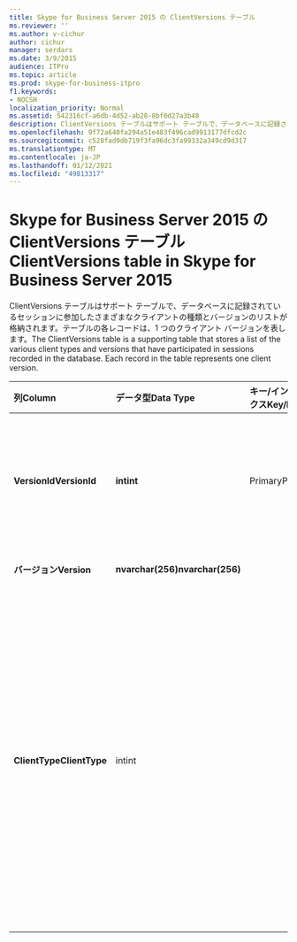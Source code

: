 ```yaml
---
title: Skype for Business Server 2015 の ClientVersions テーブル
ms.reviewer: ''
ms.author: v-cichur
author: cichur
manager: serdars
ms.date: 3/9/2015
audience: ITPro
ms.topic: article
ms.prod: skype-for-business-itpro
f1.keywords:
- NOCSH
localization_priority: Normal
ms.assetid: 542316cf-a6db-4d52-ab28-8bf6d27a3b48
description: ClientVersions テーブルはサポート テーブルで、データベースに記録されているセッションに参加したさまざまなクライアントの種類とバージョンのリストが格納されます。テーブルの各レコードは、1 つのクライアント バージョンを表します。
ms.openlocfilehash: 9f72a640fa294a51e483f496cad9913177dfcd2c
ms.sourcegitcommit: c528fad9db719f3fa96dc3fa99332a349cd9d317
ms.translationtype: MT
ms.contentlocale: ja-JP
ms.lasthandoff: 01/12/2021
ms.locfileid: "49813317"
---
```

# <a name="clientversions-table-in-skype-for-business-server-2015"></a><span data-ttu-id="32ce4-104">Skype for Business Server 2015 の ClientVersions テーブル</span><span class="sxs-lookup"><span data-stu-id="32ce4-104">ClientVersions table in Skype for Business Server 2015</span></span>
 
<span data-ttu-id="32ce4-p102">ClientVersions テーブルはサポート テーブルで、データベースに記録されているセッションに参加したさまざまなクライアントの種類とバージョンのリストが格納されます。テーブルの各レコードは、1 つのクライアント バージョンを表します。</span><span class="sxs-lookup"><span data-stu-id="32ce4-p102">The ClientVersions table is a supporting table that stores a list of the various client types and versions that have participated in sessions recorded in the database. Each record in the table represents one client version.</span></span>
  
|<span data-ttu-id="32ce4-107">**列**</span><span class="sxs-lookup"><span data-stu-id="32ce4-107">**Column**</span></span>|<span data-ttu-id="32ce4-108">**データ型**</span><span class="sxs-lookup"><span data-stu-id="32ce4-108">**Data Type**</span></span>|<span data-ttu-id="32ce4-109">**キー/インデックス**</span><span class="sxs-lookup"><span data-stu-id="32ce4-109">**Key/Index**</span></span>|<span data-ttu-id="32ce4-110">**詳細**</span><span class="sxs-lookup"><span data-stu-id="32ce4-110">**Details**</span></span>|
|:-----|:-----|:-----|:-----|
|<span data-ttu-id="32ce4-111">**VersionId**</span><span class="sxs-lookup"><span data-stu-id="32ce4-111">**VersionId**</span></span> <br/> |<span data-ttu-id="32ce4-112">**int**</span><span class="sxs-lookup"><span data-stu-id="32ce4-112">**int**</span></span> <br/> |<span data-ttu-id="32ce4-113">Primary</span><span class="sxs-lookup"><span data-stu-id="32ce4-113">Primary</span></span>  <br/> |<span data-ttu-id="32ce4-114">このクライアントの種類とバージョンを識別する一意の番号。</span><span class="sxs-lookup"><span data-stu-id="32ce4-114">Unique number identifying this client type and version.</span></span>  <br/> |
|<span data-ttu-id="32ce4-115">**バージョン**</span><span class="sxs-lookup"><span data-stu-id="32ce4-115">**Version**</span></span> <br/> |<span data-ttu-id="32ce4-116">**nvarchar(256)**</span><span class="sxs-lookup"><span data-stu-id="32ce4-116">**nvarchar(256)**</span></span> <br/> ||<span data-ttu-id="32ce4-117">バージョン名。</span><span class="sxs-lookup"><span data-stu-id="32ce4-117">Version name.</span></span>  <br/> |
|<span data-ttu-id="32ce4-118">**ClientType**</span><span class="sxs-lookup"><span data-stu-id="32ce4-118">**ClientType**</span></span> <br/> |<span data-ttu-id="32ce4-119">int</span><span class="sxs-lookup"><span data-stu-id="32ce4-119">int</span></span>  <br/> ||<span data-ttu-id="32ce4-120">セッションで使用するクライアントの種類を指定します。</span><span class="sxs-lookup"><span data-stu-id="32ce4-120">Specifies the type of client used in the session.</span></span> <span data-ttu-id="32ce4-121">詳細については [、UserAgentDef の表](useragentdef.md) を参照してください。</span><span class="sxs-lookup"><span data-stu-id="32ce4-121">See the [UserAgentDef table](useragentdef.md) for more information.</span></span> <br/> <span data-ttu-id="32ce4-122">このフィールドは、Microsoft Lync Server 2013 で導入されました。</span><span class="sxs-lookup"><span data-stu-id="32ce4-122">This field was introduced in Microsoft Lync Server 2013.</span></span>  <br/> |
   

